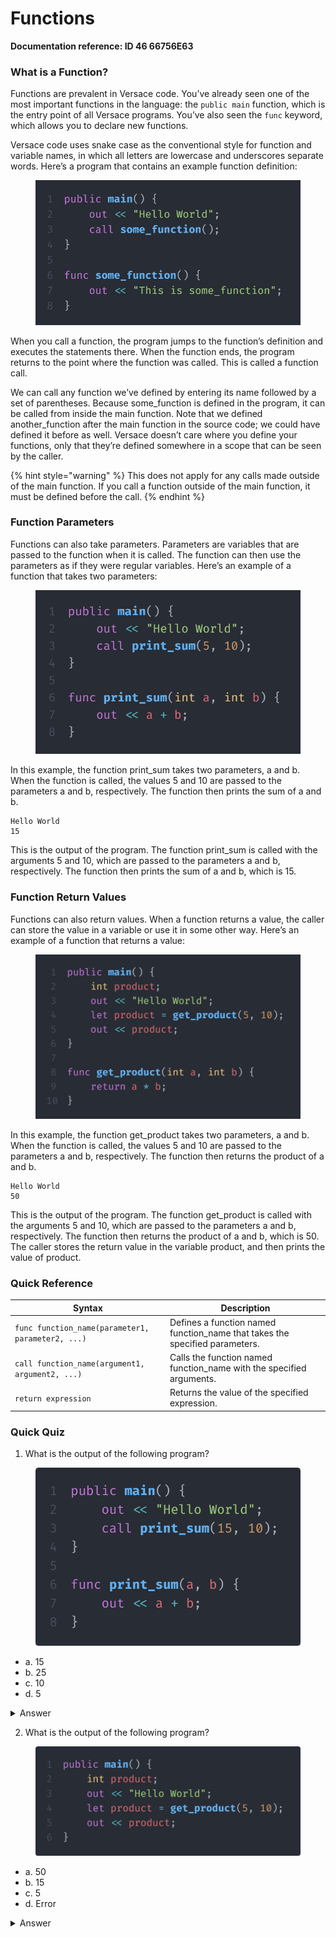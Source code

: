 # Functions

**Documentation reference: ID 46 66756E63**

### What is a Function?

Functions are prevalent in Versace code. You’ve already seen one of the most important functions in the language: the `public main` function, which is the entry point of all Versace programs. You’ve also seen the `func` keyword, which allows you to declare new functions.

Versace code uses snake case as the conventional style for function and variable names, in which all letters are lowercase and underscores separate words. Here’s a program that contains an example function definition:

<div align="left">

<figure><img src="../.gitbook/assets/image (1).png" alt="public main() {     out << &#x22;Hello World&#x22;;     call some_function(); }  func some_function() {     out << &#x22;This is some_function&#x22;; }"><figcaption></figcaption></figure>

</div>

When you call a function, the program jumps to the function’s definition and executes the statements there. When the function ends, the program returns to the point where the function was called. This is called a function call.

We can call any function we’ve defined by entering its name followed by a set of parentheses. Because some\_function is defined in the program, it can be called from inside the main function. Note that we defined another\_function after the main function in the source code; we could have defined it before as well. Versace doesn’t care where you define your functions, only that they’re defined somewhere in a scope that can be seen by the caller.

{% hint style="warning" %}
This does not apply for any calls made outside of the main function. If you call a function outside of the main function, it must be defined before the call.
{% endhint %}

### Function Parameters

Functions can also take parameters. Parameters are variables that are passed to the function when it is called. The function can then use the parameters as if they were regular variables. Here’s an example of a function that takes two parameters:

<div align="left">

<figure><img src="../.gitbook/assets/image (7).png" alt="public main() {     out << &#x22;Hello World&#x22;;     call print_sum(5, 10); }  func print_sum(int a, int b) {     out << a + b; }"><figcaption></figcaption></figure>

</div>

In this example, the function print\_sum takes two parameters, a and b. When the function is called, the values 5 and 10 are passed to the parameters a and b, respectively. The function then prints the sum of a and b.

```
Hello World
15
```

This is the output of the program. The function print\_sum is called with the arguments 5 and 10, which are passed to the parameters a and b, respectively. The function then prints the sum of a and b, which is 15.

### Function Return Values

Functions can also return values. When a function returns a value, the caller can store the value in a variable or use it in some other way. Here’s an example of a function that returns a value:

<div align="left">

<figure><img src="../.gitbook/assets/image (2).png" alt="public main() {     int product;     out << &#x22;Hello World&#x22;;     let product = get_product(5, 10);     out << product; }  func get_product(int a, int b) {     return a * b; }"><figcaption></figcaption></figure>

</div>

In this example, the function get\_product takes two parameters, a and b. When the function is called, the values 5 and 10 are passed to the parameters a and b, respectively. The function then returns the product of a and b.

```
Hello World
50
```

This is the output of the program. The function get\_product is called with the arguments 5 and 10, which are passed to the parameters a and b, respectively. The function then returns the product of a and b, which is 50. The caller stores the return value in the variable product, and then prints the value of product.

### Quick Reference

| Syntax                                            | Description                                                                  |
| ------------------------------------------------- | ---------------------------------------------------------------------------- |
| `func function_name(parameter1, parameter2, ...)` | Defines a function named function\_name that takes the specified parameters. |
| `call function_name(argument1, argument2, ...)`   | Calls the function named function\_name with the specified arguments.        |
| `return expression`                               | Returns the value of the specified expression.                               |

### Quick Quiz

1. What is the output of the following program?

<div align="left">

<figure><img src="../.gitbook/assets/image (5).png" alt="public main() {     out << &#x22;Hello World&#x22;;     call print_sum(15, 10); }   func print_sum(a, b) {     out << a + b; }"><figcaption></figcaption></figure>

</div>

* a. 15&#x20;
* b. 25&#x20;
* c. 10&#x20;
* d. 5&#x20;

<details>

<summary>Answer</summary>

Answer is B because the function print\_sum is called with the arguments 15 and 10, which are passed to the parameters a and b, respectively. The function then prints the sum of a and b, which is 25.

</details>

2. What is the output of the following program?

<div align="left">

<figure><img src="../.gitbook/assets/image.png" alt="public main() {     int product;     out << &#x22;Hello World&#x22;;     let product = get_product(5, 10);     out << product; }"><figcaption></figcaption></figure>

</div>

* a. 50&#x20;
* b. 15&#x20;
* c. 5&#x20;
* d. Error

<details>

<summary>Answer</summary>

Answer is D because the function get\_product is not defined.

</details>
